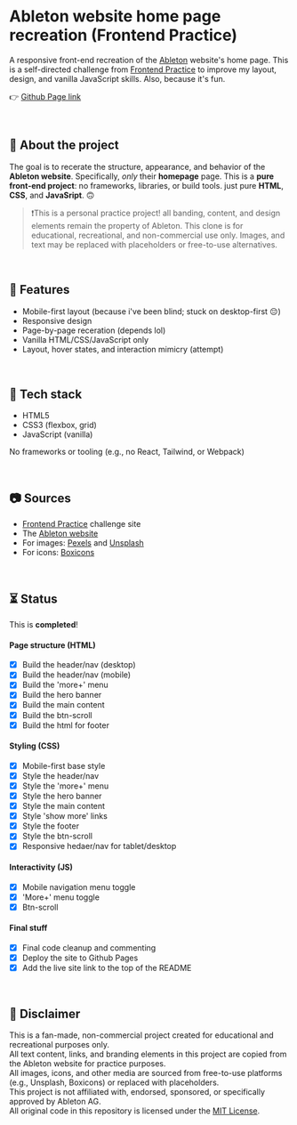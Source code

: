 # Ableton website home page recreation (Frontend Practice)

A responsive front-end recreation of the [Ableton](https://www.ableton.com/en/) website's home page. This is a self-directed challenge from [Frontend Practice](https://www.frontendpractice.com/projects/ableton) to improve my layout, design, and vanilla JavaScript skills. Also, because it's fun.

👉 [Github Page link](https://overuseofrem.github.io/ableton-home-page/)

<br>

## 📌 About the project

The goal is to recerate the structure, appearance, and behavior of the **Ableton website**. Specifically, *only* their **homepage** page.
This is a **pure front-end project**: no frameworks, libraries, or build tools. just pure **HTML**, **CSS**, and **JavaSript**. 🙃

> ❗This is a personal practice project! all banding, content, and design elements remain the property of Ableton. This clone is for educational, recreational, and non-commercial use only.
> Images, and text may be replaced with placeholders or free-to-use alternatives.

<br>

## 🍮 Features

- Mobile-first layout (because i've been blind; stuck on desktop-first 😔)
- Responsive design
- Page-by-page receration (depends lol)
- Vanilla HTML/CSS/JavaScript only
- Layout, hover states, and interaction mimicry (attempt)

<br>

## 🔧 Tech stack

- HTML5
- CSS3 (flexbox, grid)
- JavaScript (vanilla)

No frameworks or tooling (e.g., no React, Tailwind, or Webpack)

<br>

## 📷 Sources

- [Frontend Practice](https://www.frontendpractice.com/projects/ableton) challenge site
- The [Ableton website](https://www.ableton.com/en/)
- For images: [Pexels](https://www.pexels.com/) and [Unsplash](https://unsplash.com/)
- For icons: [Boxicons](https://boxicons.com/)

<br>

## ⏳ Status

This is **completed**!

#### Page structure (HTML)
- [X] Build the header/nav (desktop)
- [X] Build the header/nav (mobile)
- [X] Build the 'more+' menu
- [X] Build the hero banner
- [X] Build the main content
- [X] Build the btn-scroll
- [X] Build the html for footer

#### Styling (CSS)
- [X] Mobile-first base style
- [X] Style the header/nav
- [X] Style the 'more+' menu 
- [X] Style the hero banner
- [X] Style the main content
- [X] Style 'show more' links
- [X] Style the footer
- [X] Style the btn-scroll
- [X] Responsive hedaer/nav for tablet/desktop

#### Interactivity (JS)
- [X] Mobile navigation menu toggle
- [X] 'More+' menu toggle
- [X] Btn-scroll

#### Final stuff
- [X] Final code cleanup and commenting
- [X] Deploy the site to Github Pages
- [X] Add the live site link to the top of the README

<br>

## 📝 Disclaimer

This is a fan-made, non-commercial project created for educational and recreational purposes only.  
All text content, links, and branding elements in this project are copied from the Ableton website for practice purposes.  
All images, icons, and other media are sourced from free-to-use platforms (e.g., Unsplash, Boxicons) or replaced with placeholders.  
This project is not affiliated with, endorsed, sponsored, or specifically approved by Ableton AG.  
All original code in this repository is licensed under the [MIT License](LICENSE).
